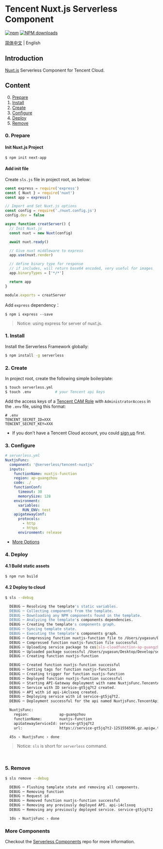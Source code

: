 # Tencent Nuxt.js Serverless Component

[![npm](https://img.shields.io/npm/v/%40serverless%2Ftencent-nuxtjs)](http://www.npmtrends.com/%40serverless%2Ftencent-nuxtjs)
[![NPM downloads](http://img.shields.io/npm/dm/%40serverless%2Ftencent-nuxtjs.svg?style=flat-square)](http://www.npmtrends.com/%40serverless%2Ftencent-nuxtjs)

[简体中文](https://github.com/serverless-components/tencent-nuxtjs/blob/master/README.md) | English

## Introduction

[Nuxt.js](https://github.com/nuxt/nuxt.js) Serverless Component for Tencent Cloud.

## Content

0. [Prepare](#0-prepare)
1. [Install](#1-install)
1. [Create](#2-create)
1. [Configure](#3-configure)
1. [Deploy](#4-deploy)
1. [Remove](#5-Remove)

### 0. Prepare

#### Init Nuxt.js Project

```bash
$ npm init next-app
```

#### Add init file

Create `sls.js` file in project root, as below:

```js
const express = require('express')
const { Nuxt } = require('nuxt')
const app = express()

// Import and Set Nuxt.js options
const config = require('./nuxt.config.js')
config.dev = false

async function creatServer() {
  // Init Nuxt.js
  const nuxt = new Nuxt(config)

  await nuxt.ready()

  // Give nuxt middleware to express
  app.use(nuxt.render)

  // define binary type for response
  // if includes, will return base64 encoded, very useful for images
  app.binaryTypes = ['*/*']

  return app
}

module.exports = creatServer
```

Add `express` dependency：

```
$ npm i express --save
```

> Notice: using express for server of nuxt.js.

### 1. Install

Install the Serverless Framework globally:

```bash
$ npm install -g serverless
```

### 2. Create

In project root, create the following simple boilerplate:

```bash
$ touch serverless.yml
$ touch .env           # your Tencent api keys
```

Add the access keys of a [Tencent CAM Role](https://console.cloud.tencent.com/cam/capi) with `AdministratorAccess` in the `.env` file, using this format:

```
# .env
TENCENT_SECRET_ID=XXX
TENCENT_SECRET_KEY=XXX
```

- If you don't have a Tencent Cloud account, you could [sign up](https://intl.cloud.tencent.com/register) first.

### 3. Configure

```yml
# serverless.yml
NuxtjsFunc:
  component: '@serverless/tencent-nuxtjs'
  inputs:
    functionName: nuxtjs-function
    region: ap-guangzhou
    code: ./
    functionConf:
      timeout: 30
      memorySize: 128
    environment:
      variables:
        RUN_ENV: test
    apigatewayConf:
      protocols:
        - http
        - https
      environment: release
```

- [More Options](https://github.com/serverless-components/tencent-nuxtjs/blob/master/docs/configure.md)

### 4. Deploy

#### 4.1 Build static assets

```bash
$ npm run build
```

#### 4.2 Deploy to cloud

```bash
$ sls --debug

  DEBUG ─ Resolving the template's static variables.
  DEBUG ─ Collecting components from the template.
  DEBUG ─ Downloading any NPM components found in the template.
  DEBUG ─ Analyzing the template's components dependencies.
  DEBUG ─ Creating the template's components graph.
  DEBUG ─ Syncing template state.
  DEBUG ─ Executing the template's components graph.
  DEBUG ─ Compressing function nuxtjs-function file to /Users/yugasun/Desktop/Develop/serverless/tencent-nuxtjs/example/.serverless/nuxtjs-function.zip.
  DEBUG ─ Compressed function nuxtjs-function file successful
  DEBUG ─ Uploading service package to cos[sls-cloudfunction-ap-guangzhou-code]. sls-cloudfunction-default-nuxtjs-function-1583031760.zip
  DEBUG ─ Uploaded package successful /Users/yugasun/Desktop/Develop/serverless/tencent-nuxtjs/example/.serverless/nuxtjs-function.zip
  DEBUG ─ Creating function nuxtjs-function

  DEBUG ─ Created function nuxtjs-function successful
  DEBUG ─ Setting tags for function nuxtjs-function
  DEBUG ─ Creating trigger for function nuxtjs-function
  DEBUG ─ Deployed function nuxtjs-function successful
  DEBUG ─ Starting API-Gateway deployment with name NuxtjsFunc.TencentApiGateway in the ap-guangzhou region
  DEBUG ─ Service with ID service-gt5jq7t2 created.
  DEBUG ─ API with id api-i4clsxoq created.
  DEBUG ─ Deploying service with id service-gt5jq7t2.
  DEBUG ─ Deployment successful for the api named NuxtjsFunc.TencentApiGateway in the ap-guangzhou region.

  NuxtjsFunc:
    region:              ap-guangzhou
    functionName:        nuxtjs-function
    apiGatewayServiceId: service-gt5jq7t2
    url:                 https://service-gt5jq7t2-1251556596.gz.apigw.tencentcs.com/release/

  45s › NuxtjsFunc › done
```

> Notice: `sls` is short for `serverless` command.

&nbsp;

### 5. Remove

```bash
$ sls remove --debug

  DEBUG ─ Flushing template state and removing all components.
  DEBUG ─ Removing function
  DEBUG ─ Request id
  DEBUG ─ Removed function nuxtjs-function successful
  DEBUG ─ Removing any previously deployed API. api-i4clsxoq
  DEBUG ─ Removing any previously deployed service. service-gt5jq7t2

  10s › NuxtjsFunc › done
```

### More Components

Checkout the [Serverless Components](https://github.com/serverless/components) repo for more information.
